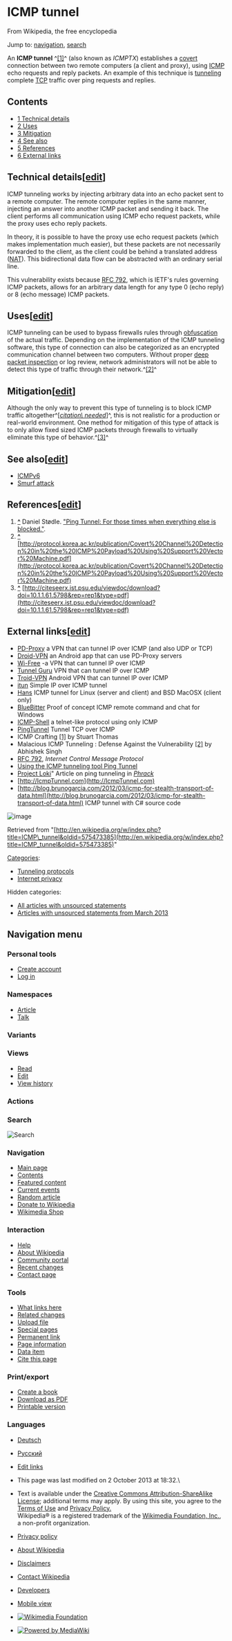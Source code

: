 ICMP tunnel
===========

From Wikipedia, the free encyclopedia

Jump to: [navigation](#mw-navigation), [search](#p-search)

An **ICMP tunnel** ^[[1]](#cite_note-ptunnel-1)^ (also known as
*ICMPTX*) establishes a [covert](/wiki/Covert_channel "Covert channel")
connection between two remote computers (a client and proxy), using
[ICMP](/wiki/Internet_Control_Message_Protocol "Internet Control Message Protocol")
echo requests and reply packets. An example of this technique is
[tunneling](/wiki/Tunneling_protocol "Tunneling protocol") complete
[TCP](/wiki/Transmission_Control_Protocol "Transmission Control Protocol")
traffic over ping requests and replies.

Contents
--------

-   [1 Technical details](#Technical_details)
-   [2 Uses](#Uses)
-   [3 Mitigation](#Mitigation)
-   [4 See also](#See_also)
-   [5 References](#References)
-   [6 External links](#External_links)

Technical details[[edit](/w/index.php?title=ICMP_tunnel&action=edit&section=1 "Edit section: Technical details")]
-----------------------------------------------------------------------------------------------------------------

ICMP tunneling works by injecting arbitrary data into an echo packet
sent to a remote computer. The remote computer replies in the same
manner, injecting an answer into another ICMP packet and sending it
back. The client performs all communication using ICMP echo request
packets, while the proxy uses echo reply packets.

In theory, it is possible to have the proxy use echo request packets
(which makes implementation much easier), but these packets are not
necessarily forwarded to the client, as the client could be behind a
translated address
([NAT](/wiki/Network_address_translation "Network address translation")).
This bidirectional data flow can be abstracted with an ordinary serial
line.

This vulnerability exists because [RFC
792](http://www.ietf.org/rfc/rfc792.txt), which is IETF's rules
governing ICMP packets, allows for an arbitrary data length for any type
0 (echo reply) or 8 (echo message) ICMP packets.

Uses[[edit](/w/index.php?title=ICMP_tunnel&action=edit&section=2 "Edit section: Uses")]
---------------------------------------------------------------------------------------

ICMP tunneling can be used to bypass firewalls rules through
[obfuscation](/wiki/Obfuscation "Obfuscation") of the actual traffic.
Depending on the implementation of the ICMP tunneling software, this
type of connection can also be categorized as an encrypted communication
channel between two computers. Without proper [deep packet
inspection](/wiki/Deep_packet_inspection "Deep packet inspection") or
log review, network administrators will not be able to detect this type
of traffic through their network.^[[2]](#cite_note-2)^

Mitigation[[edit](/w/index.php?title=ICMP_tunnel&action=edit&section=3 "Edit section: Mitigation")]
---------------------------------------------------------------------------------------------------

Although the only way to prevent this type of tunneling is to block ICMP
traffic
altogether^[*[citation\\ needed](/wiki/Wikipedia:Citation_needed "Wikipedia:Citation needed")*]^,
this is not realistic for a production or real-world environment. One
method for mitigation of this type of attack is to only allow fixed
sized ICMP packets through firewalls to virtually eliminate this type of
behavior.^[[3]](#cite_note-3)^

See also[[edit](/w/index.php?title=ICMP_tunnel&action=edit&section=4 "Edit section: See also")]
-----------------------------------------------------------------------------------------------

-   [ICMPv6](/wiki/ICMPv6 "ICMPv6")
-   [Smurf attack](/wiki/Smurf_attack "Smurf attack")

References[[edit](/w/index.php?title=ICMP_tunnel&action=edit&section=5 "Edit section: References")]
---------------------------------------------------------------------------------------------------

1.  **[\^](#cite_ref-ptunnel_1-0)** Daniel Stødle. ["Ping Tunnel: For
    those times when everything else is
    blocked."](http://www.cs.uit.no/~daniels/PingTunnel/).
2.  **[\^](#cite_ref-2)**
    [http://protocol.korea.ac.kr/publication/Covert%20Channel%20Detection%20in%20the%20ICMP%20Payload%20Using%20Support%20Vector%20Machine.pdf](http://protocol.korea.ac.kr/publication/Covert%20Channel%20Detection%20in%20the%20ICMP%20Payload%20Using%20Support%20Vector%20Machine.pdf)
3.  **[\^](#cite_ref-3)**
    [http://citeseerx.ist.psu.edu/viewdoc/download?doi=10.1.1.61.5798&rep=rep1&type=pdf](http://citeseerx.ist.psu.edu/viewdoc/download?doi=10.1.1.61.5798&rep=rep1&type=pdf)

External links[[edit](/w/index.php?title=ICMP_tunnel&action=edit&section=6 "Edit section: External links")]
-----------------------------------------------------------------------------------------------------------

-   [PD-Proxy](http://www.pdproxy.com/) a VPN that can tunnel IP over
    ICMP (and also UDP or TCP)
-   [Droid-VPN](http://droidvpn.com/) an Android app that can use
    PD-Proxy servers
-   [Wi-Free](http://www.wi-free.com/) -a VPN that can tunnel IP over
    ICMP
-   [Tunnel Guru](http://web-tunnel.com/) VPN that can tunnel IP over
    ICMP
-   [Troid-VPN](http://troidvpn.com/) Android VPN that can tunnel IP
    over ICMP
-   [itun](http://sourceforge.net/projects/itun) Simple IP over ICMP
    tunnel
-   [Hans](http://code.gerade.org/hans/) ICMP tunnel for Linux (server
    and client) and BSD MacOSX (client only)
-   [BlueBitter](http://www.bluebitter.de) Proof of concept ICMP remote
    command and chat for Windows
-   [ICMP-Shell](http://icmpshell.sourceforge.net/) a telnet-like
    protocol using only ICMP
-   [PingTunnel](http://www.cs.uit.no/~daniels/PingTunnel/) Tunnel TCP
    over ICMP
-   ICMP Crafting
    [[1]](http://www.giac.org/paper/gsec/1354/icmp-crafting-issues/102553)
    by Stuart Thomas
-   Malacious ICMP Tunneling : Defense Against the Vulnerability
    [[2]](http://www.2factor.us/icmp.pdf) by Abhishek Singh
-   [RFC 792](//tools.ietf.org/html/rfc792), *Internet Control Message
    Protocol*
-   [Using the ICMP tunneling tool Ping
    Tunnel](http://neverfear.org/blog/view/9/Using_ICMP_tunneling_to_steal_Internet)
-   [Project Loki](http://phrack.org/issues.html?issue=49&id=6#article)"
    Article on ping tunneling in *[Phrack](/wiki/Phrack "Phrack")*
-   [http://IcmpTunnel.com](http://IcmpTunnel.com)
-   [http://blog.brunogarcia.com/2012/03/icmp-for-stealth-transport-of-data.html](http://blog.brunogarcia.com/2012/03/icmp-for-stealth-transport-of-data.html)
    ICMP tunnel with C\# source code

![image](//en.wikipedia.org/wiki/Special:CentralAutoLogin/start?type=1x1)

Retrieved from
"[http://en.wikipedia.org/w/index.php?title=ICMP\_tunnel&oldid=575473385](http://en.wikipedia.org/w/index.php?title=ICMP_tunnel&oldid=575473385)"

[Categories](/wiki/Help:Category "Help:Category"):

-   [Tunneling
    protocols](/wiki/Category:Tunneling_protocols "Category:Tunneling protocols")
-   [Internet
    privacy](/wiki/Category:Internet_privacy "Category:Internet privacy")

Hidden categories:

-   [All articles with unsourced
    statements](/wiki/Category:All_articles_with_unsourced_statements "Category:All articles with unsourced statements")
-   [Articles with unsourced statements from March
    2013](/wiki/Category:Articles_with_unsourced_statements_from_March_2013 "Category:Articles with unsourced statements from March 2013")

Navigation menu
---------------

### Personal tools

-   [Create
    account](/w/index.php?title=Special:UserLogin&returnto=ICMP+tunnel&type=signup)
-   [Log
    in](/w/index.php?title=Special:UserLogin&returnto=ICMP+tunnel "You're encouraged to log in; however, it's not mandatory. [o]")

### Namespaces

-   [Article](/wiki/ICMP_tunnel "View the content page [c]")
-   [Talk](/wiki/Talk:ICMP_tunnel "Discussion about the content page [t]")

### 

### Variants[](#)

### Views

-   [Read](/wiki/ICMP_tunnel)
-   [Edit](/w/index.php?title=ICMP_tunnel&action=edit "You can edit this page. 
    Please review your changes before saving. [e]")
-   [View
    history](/w/index.php?title=ICMP_tunnel&action=history "Past versions of this page [h]")

### Actions[](#)

### Search

![Search](//bits.wikimedia.org/static-1.23wmf11/skins/vector/images/search-ltr.png?303-4)

[](/wiki/Main_Page "Visit the main page")

### Navigation

-   [Main page](/wiki/Main_Page "Visit the main page [z]")
-   [Contents](/wiki/Portal:Contents "Guides to browsing Wikipedia")
-   [Featured
    content](/wiki/Portal:Featured_content "Featured content – the best of Wikipedia")
-   [Current
    events](/wiki/Portal:Current_events "Find background information on current events")
-   [Random article](/wiki/Special:Random "Load a random article [x]")
-   [Donate to
    Wikipedia](https://donate.wikimedia.org/wiki/Special:FundraiserRedirector?utm_source=donate&utm_medium=sidebar&utm_campaign=C13_en.wikipedia.org&uselang=en "Support us")
-   [Wikimedia Shop](//shop.wikimedia.org "Visit the Wikimedia Shop")

### Interaction

-   [Help](/wiki/Help:Contents "Guidance on how to use and edit Wikipedia")
-   [About Wikipedia](/wiki/Wikipedia:About "Find out about Wikipedia")
-   [Community
    portal](/wiki/Wikipedia:Community_portal "About the project, what you can do, where to find things")
-   [Recent
    changes](/wiki/Special:RecentChanges "A list of recent changes in the wiki [r]")
-   [Contact page](//en.wikipedia.org/wiki/Wikipedia:Contact_us)

### Tools

-   [What links
    here](/wiki/Special:WhatLinksHere/ICMP_tunnel "List of all English Wikipedia pages containing links to this page [j]")
-   [Related
    changes](/wiki/Special:RecentChangesLinked/ICMP_tunnel "Recent changes in pages linked from this page [k]")
-   [Upload file](/wiki/Wikipedia:File_Upload_Wizard "Upload files [u]")
-   [Special
    pages](/wiki/Special:SpecialPages "A list of all special pages [q]")
-   [Permanent
    link](/w/index.php?title=ICMP_tunnel&oldid=575473385 "Permanent link to this revision of the page")
-   [Page information](/w/index.php?title=ICMP_tunnel&action=info)
-   [Data
    item](//www.wikidata.org/wiki/Q3702356 "Link to connected data repository item [g]")
-   [Cite this
    page](/w/index.php?title=Special:Cite&page=ICMP_tunnel&id=575473385 "Information on how to cite this page")

### Print/export

-   [Create a
    book](/w/index.php?title=Special:Book&bookcmd=book_creator&referer=ICMP+tunnel)
-   [Download as
    PDF](/w/index.php?title=Special:Book&bookcmd=render_article&arttitle=ICMP+tunnel&oldid=575473385&writer=rl)
-   [Printable
    version](/w/index.php?title=ICMP_tunnel&printable=yes "Printable version of this page [p]")

### Languages

-   [Deutsch](//de.wikipedia.org/wiki/ICMP-Tunnel "ICMP-Tunnel – German")
-   [Русский](//ru.wikipedia.org/wiki/ICMP_%D1%82%D0%BE%D0%BD%D0%BD%D0%B5%D0%BB%D1%8C "ICMP тоннель – Russian")
-   [Edit
    links](//www.wikidata.org/wiki/Q3702356#sitelinks-wikipedia "Edit interlanguage links")

-   This page was last modified on 2 October 2013 at 18:32.\
-   Text is available under the [Creative Commons Attribution-ShareAlike
    License](//en.wikipedia.org/wiki/Wikipedia:Text_of_Creative_Commons_Attribution-ShareAlike_3.0_Unported_License)[](//creativecommons.org/licenses/by-sa/3.0/);
    additional terms may apply. By using this site, you agree to the
    [Terms of Use](//wikimediafoundation.org/wiki/Terms_of_Use) and
    [Privacy Policy.](//wikimediafoundation.org/wiki/Privacy_policy) \
     Wikipedia® is a registered trademark of the [Wikimedia Foundation,
    Inc.](//www.wikimediafoundation.org/), a non-profit organization.

-   [Privacy
    policy](//wikimediafoundation.org/wiki/Privacy_policy "wikimedia:Privacy policy")
-   [About Wikipedia](/wiki/Wikipedia:About "Wikipedia:About")
-   [Disclaimers](/wiki/Wikipedia:General_disclaimer "Wikipedia:General disclaimer")
-   [Contact Wikipedia](//en.wikipedia.org/wiki/Wikipedia:Contact_us)
-   [Developers](https://www.mediawiki.org/wiki/Special:MyLanguage/How_to_contribute)
-   [Mobile view](//en.m.wikipedia.org/wiki/ICMP_tunnel)

-   [![Wikimedia
    Foundation](//bits.wikimedia.org/images/wikimedia-button.png)](//wikimediafoundation.org/)
-   [![Powered by
    MediaWiki](//bits.wikimedia.org/static-1.23wmf11/skins/common/images/poweredby_mediawiki_88x31.png)](//www.mediawiki.org/)

